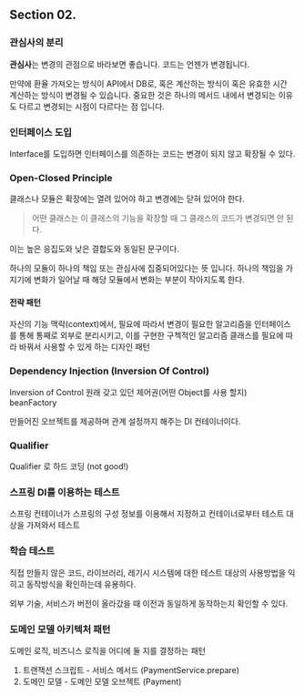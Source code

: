 ## Section 02.

### 관심사의 분리

**관심사**는 변경의 관점으로 바라보면 좋습니다. 코드는 언젠가 변경됩니다.

만약에 환율 가져오는 방식이 API에서 DB로, 혹은 계산하는 방식이 혹은 유효한 시간 계산하는 방식이 변경될 수 있습니다.
중요한 것은 하나의 메서드 내에서 변경되는 이유도 다르고 변경되는 시점이 다르다는 점 입니다.

### 인터페이스 도입

Interface를 도입하면 인터페이스를 의존하는 코드는 변경이 되지 않고 확장될 수 있다.

### Open-Closed Principle

클래스나 모듈은 확장에는 열려 있어야 하고 변경에는 닫혀 있어야 한다.

> 어떤 클래스는 이 클래스의 기능을 확장할 때 그 클래스의 코드가 변경되면 안 된다.


이는 높은 응집도와 낮은 결합도와 동일된 문구이다.

하나의 모듈이 하나의 책임 또는 관심사에 집중되어있다는 뜻 입니다.
하나의 책임을 가지기에 변화가 일어날 때 해당 모듈에서 변화는 부분이 작아지도록 한다.

#### 전략 패턴

자신의 기능 맥락(context)에서, 필요에 따라서 변경이 필요한 알고리즘을 인터페이스를 통해 통째로 외부로 분리시키고, 이를 구현한
구첵적인 알고리즘 클래스를 필요에 따라 바꿔서 사용할 수 있게 하는 디자인 패턴

### Dependency Injection (Inversion Of Control)

Inversion of Control 원래 갖고 있던 제어권(어떤 Object를 사용 할지) beanFactory

만들어진 오브젝트를 제공하며 관계 설정까지 해주는 DI 컨테이너이다.

### Qualifier

Qualifier 로 하드 코딩 (not good!)

### 스프링 DI를 이용하는 테스트

스프링 컨테이너가 스프링의 구성 정보를 이용해서 지정하고 컨테이너로부터 테스트 대상을 가져와서 테스트

### 학습 테스트

직접 만들지 않은 코드, 라이브러리, 레기시 시스템에 대한 테스트 대상의 사용방법을 익히고 동작방식을 확인하는데 유용하다.

외부 기술, 서비스가 버전이 올라갔을 때 이전과 동일하게 동작하는지 확인할 수 있다.

### 도메인 모델 아키텍처 패턴

도메인 로직, 비즈니스 로직을 어디에 둘 지를 결정하는 패턴

1. 트랜잭션 스크립트 - 서비스 메서드 (PaymentService.prepare)
2. 도메인 모델 - 도메인 모델 오브젝트 (Payment)
